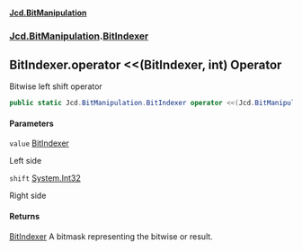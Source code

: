 #### [Jcd.BitManipulation](index 'index')
### [Jcd.BitManipulation](Jcd.BitManipulation 'Jcd.BitManipulation').[BitIndexer](Jcd.BitManipulation.BitIndexer 'Jcd.BitManipulation.BitIndexer')

## BitIndexer.operator <<(BitIndexer, int) Operator

Bitwise left shift operator

```csharp
public static Jcd.BitManipulation.BitIndexer operator <<(Jcd.BitManipulation.BitIndexer value, int shift);
```
#### Parameters

<a name='Jcd.BitManipulation.BitIndexer.op_LeftShift(Jcd.BitManipulation.BitIndexer,int).value'></a>

`value` [BitIndexer](Jcd.BitManipulation.BitIndexer 'Jcd.BitManipulation.BitIndexer')

Left side

<a name='Jcd.BitManipulation.BitIndexer.op_LeftShift(Jcd.BitManipulation.BitIndexer,int).shift'></a>

`shift` [System.Int32](https://docs.microsoft.com/en-us/dotnet/api/System.Int32 'System.Int32')

Right side

#### Returns
[BitIndexer](Jcd.BitManipulation.BitIndexer 'Jcd.BitManipulation.BitIndexer')
A bitmask representing the bitwise or result.
